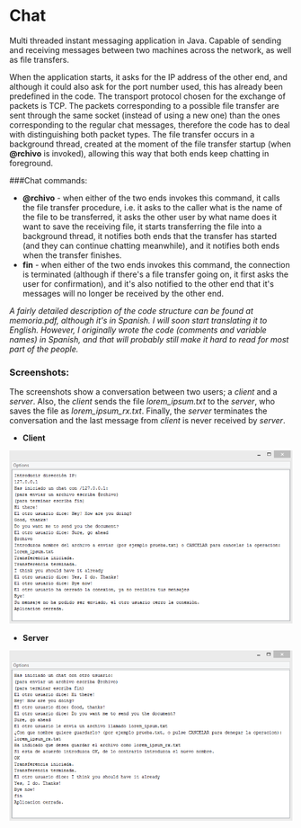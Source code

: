 # Chat

Multi threaded instant messaging application in Java. Capable of sending and receiving messages between two machines across the network, as well as file transfers.

When the application starts, it asks for the IP address of the other end, and although it could also ask for the port number used, this has already been predefined in the code. The transport protocol chosen for the exchange of packets is TCP. The packets corresponding to a possible file transfer are sent through the same socket (instead of using a new one) than the ones corresponding to the regular chat messages, therefore the code has to deal with distinguishing both packet types. The file transfer occurs in a background thread, created at the moment of the file transfer startup (when **@rchivo** is invoked), allowing this way that both ends keep chatting in foreground.

###Chat commands:

- **@rchivo** - when either of the two ends invokes this command, it calls the file transfer procedure, i.e. it asks to the caller what is the name of the file to be transferred, it asks the other user by what name does it want to save the receiving file, it starts transferring the file into a background thread, it notifies both ends that the transfer has started (and they can continue chatting meanwhile), and it notifies both ends when the transfer finishes.
- **fin** - when either of the two ends invokes this command, the connection is terminated (although if there's a file transfer going on, it first asks the user for confirmation), and it's also notified to the other end that it's messages will no longer be received by the other end.

_A fairly detailed description of the code structure can be found at memoria.pdf, although it's in Spanish. I will soon start translating it to English. However, I originally wrote the code (comments and variable names) in Spanish, and that will probably still make it hard to read for most part of the people._

### Screenshots:

The screenshots show a conversation between two users; a _client_ and a _server_. Also, the _client_ sends the file _lorem_ipsum.txt_ to the _server_, who saves the file as _lorem_ipsum_rx.txt_. Finally, the _server_ terminates the conversation and the last message from _client_ is never received by _server_.

- **Client**

![Client](/chat/screenshots/chat_conversation_screenshot_client.png "Client")

- **Server**

![Server](/chat/screenshots/chat_conversation_screenshot_server.png "Server") 

